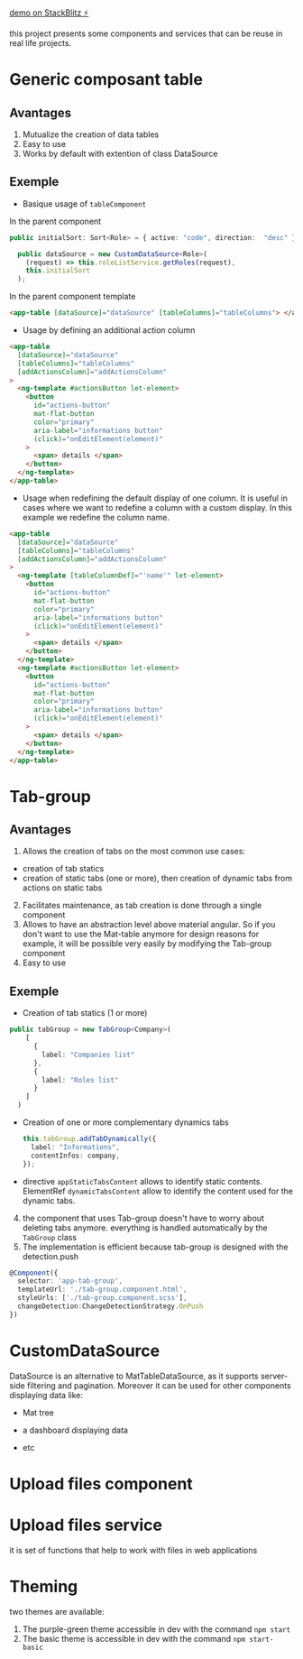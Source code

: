 [demo on StackBlitz ⚡️](https://stackblitz.com/edit/angular-rvy6w4)

this project presents some components and services that can be reuse in real life projects.
# Generic composant table

## Avantages

1. Mutualize the creation of data tables
2. Easy to use
3. Works by default with extention of class DataSource

## Exemple

- Basique usage of `tableComponent`

In the parent component

```ts title="src/app/core/components/general-infos/general-infos.component.spec.ts"
public initialSort: Sort<Role> = { active: "code", direction:  "desc" };

  public dataSource = new CustomDataSource<Role>(
    (request) => this.roleListService.getRoles(request),
    this.initialSort
  );
```

In the parent component template

```html
<app-table [dataSource]="dataSource" [tableColumns]="tableColumns"> </app-table>
```

- Usage by defining an additional action column

```html
<app-table
  [dataSource]="dataSource"
  [tableColumns]="tableColumns"
  [addActionsColumn]="addActionsColumn"
>
  <ng-template #actionsButton let-element>
    <button
      id="actions-button"
      mat-flat-button
      color="primary"
      aria-label="informations button"
      (click)="onEditElement(element)"
    >
      <span> details </span>
    </button>
  </ng-template>
</app-table>
```

- Usage when redefining the default display of one column. It is useful in cases where we want to redefine a column with a custom display. In this example we redefine the column name.

```html
<app-table
  [dataSource]="dataSource"
  [tableColumns]="tableColumns"
  [addActionsColumn]="addActionsColumn"
>
  <ng-template [tableColumnDef]="'name'" let-element>
    <button
      id="actions-button"
      mat-flat-button
      color="primary"
      aria-label="informations button"
      (click)="onEditElement(element)"
    >
      <span> details </span>
    </button>
  </ng-template>
  <ng-template #actionsButton let-element>
    <button
      id="actions-button"
      mat-flat-button
      color="primary"
      aria-label="informations button"
      (click)="onEditElement(element)"
    >
      <span> details </span>
    </button>
  </ng-template>
</app-table>
```

# Tab-group

## Avantages

1. Allows the creation of tabs on the most common use cases:

- creation of tab statics
- creation of static tabs (one or more), then creation of dynamic tabs from actions on static tabs

2. Facilitates maintenance, as tab creation is done through a single component
3. Allows to have an abstraction level above material angular. So if you don't want to use the Mat-table anymore for design reasons for example, it will be possible very easily by modifying the Tab-group component
4. Easy to use

## Exemple

- Creation of tab statics (1 or more)

```ts title="src/app/core/components/general-infos/general-infos.component.spec.ts"
public tabGroup = new TabGroup<Company>(
    [
      {
        label: "Companies list"
      },
      {
        label: "Roles list"
      }
    ]
  )
```

- Creation of one or more complementary dynamics tabs

  ```ts title="src/app/core/components/general-infos/general-infos.component.spec.ts"
  this.tabGroup.addTabDynamically({
    label: "Informations",
    contentInfos: company,
  });
  ```

- directive `appStaticTabsContent` allows to identify static contents. ElementRef `dynamicTabsContent` allow to identify the content used for the dynamic tabs.

4. the component that uses Tab-group doesn't have to worry about deleting tabs anymore. everything is handled automatically by the `TabGroup` class
5. The implementation is efficient because tab-group is designed with the detection.push

```ts title="src/app/shared/components/table/table.component.spec.ts
@Component({
  selector: 'app-tab-group',
  templateUrl: './tab-group.component.html',
  styleUrls: ['./tab-group.component.scss'],
  changeDetection:ChangeDetectionStrategy.OnPush
})
```
# CustomDataSource

DataSource is an alternative to MatTableDataSource, as it supports server-side filtering and pagination. Moreover it can be used for other components displaying data like:

- Mat tree

- a dashboard displaying data
- etc

# Upload files component

# Upload files service

it is set of functions that help to work with files in web applications
# Theming

two themes are available:
 1. The purple-green theme accessible in dev with the command `npm start`
 2. The basic theme is accessible in dev with the command `npm start-basic`
